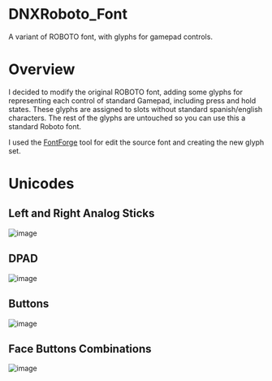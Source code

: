 # DNXRoboto_Font
A variant of ROBOTO font, with glyphs for gamepad controls.

# Overview

I decided to modify the original ROBOTO font, adding some glyphs for representing each control of standard Gamepad, including press and hold states.
These glyphs are assigned to slots without standard spanish/english characters.
The rest of the glyphs are untouched so you can use this a standard Roboto font.

I used the [FontForge](https://fontforge.org/en-US/) tool for edit the source font and creating the new glyph set.

# Unicodes

## Left and Right Analog Sticks

![image](https://github.com/user-attachments/assets/651fabd4-0e98-42fc-9980-4bc273dd1e04)


## DPAD

![image](https://github.com/user-attachments/assets/91f18cfc-2610-42ed-be1c-51e36468f680)


## Buttons

![image](https://github.com/user-attachments/assets/a77f166b-f6ef-486c-a787-e18efc0cb879)


## Face Buttons Combinations

![image](https://github.com/user-attachments/assets/b2846359-1427-443b-9c0a-f16496577665)

